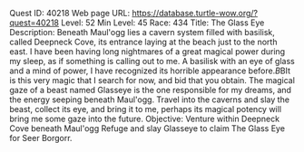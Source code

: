 Quest ID: 40218
Web page URL: https://database.turtle-wow.org/?quest=40218
Level: 52
Min Level: 45
Race: 434
Title: The Glass Eye
Description: Beneath Maul'ogg lies a cavern system filled with basilisk, called Deepneck Cove, its entrance laying at the beach just to the north east. I have been having long nightmares of a great magical power during my sleep, as if something is calling out to me. A basilisk with an eye of glass and a mind of power, I have recognized its horrible appearance before.$B$BIt is this very magic that I search for now, and bid that you obtain. The magical gaze of a beast named Glasseye is the one responsible for my dreams, and the energy seeping beneath Maul'ogg. Travel into the caverns and slay the beast, collect its eye, and bring it to me, perhaps its magical potency will bring me some gaze into the future.
Objective: Venture within Deepneck Cove beneath Maul'ogg Refuge and slay Glasseye to claim The Glass Eye for Seer Borgorr.

